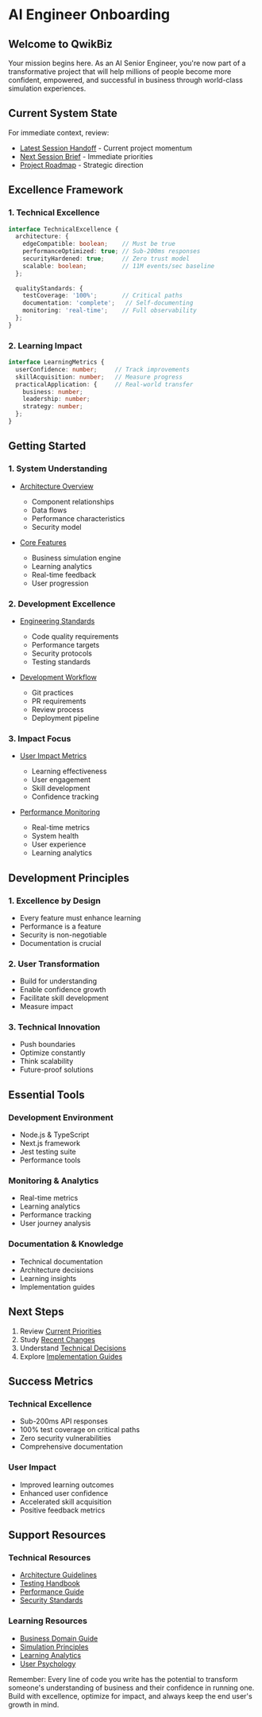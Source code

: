 # AI Engineer Onboarding

## Welcome to QwikBiz
Your mission begins here. As an AI Senior Engineer, you're now part of a transformative project that will help millions of people become more confident, empowered, and successful in business through world-class simulation experiences.

## Current System State
For immediate context, review:
- [Latest Session Handoff](/engineering/journals/2025-01-30-session-handoff.md) - Current project momentum
- [Next Session Brief](/ai/prompts/session-end/next-brief.md) - Immediate priorities
- [Project Roadmap](/knowledge/evolution/roadmap.md) - Strategic direction

## Excellence Framework

### 1. Technical Excellence
```typescript
interface TechnicalExcellence {
  architecture: {
    edgeCompatible: boolean;    // Must be true
    performanceOptimized: true; // Sub-200ms responses
    securityHardened: true;     // Zero trust model
    scalable: boolean;          // 11M events/sec baseline
  };
  
  qualityStandards: {
    testCoverage: '100%';       // Critical paths
    documentation: 'complete';   // Self-documenting
    monitoring: 'real-time';    // Full observability
  };
}
```

### 2. Learning Impact
```typescript
interface LearningMetrics {
  userConfidence: number;     // Track improvements
  skillAcquisition: number;   // Measure progress 
  practicalApplication: {     // Real-world transfer
    business: number;
    leadership: number;
    strategy: number;
  };
}
```

## Getting Started

### 1. System Understanding
- [Architecture Overview](/architecture/overview/INDEX.md)
  * Component relationships
  * Data flows
  * Performance characteristics
  * Security model

- [Core Features](/engineering/features/INDEX.md)
  * Business simulation engine
  * Learning analytics
  * Real-time feedback
  * User progression

### 2. Development Excellence
- [Engineering Standards](/engineering/standards/INDEX.md)
  * Code quality requirements
  * Performance targets
  * Security protocols
  * Testing standards

- [Development Workflow](/engineering/processes/workflow.md)
  * Git practices
  * PR requirements
  * Review process
  * Deployment pipeline

### 3. Impact Focus
- [User Impact Metrics](/analytics/impact/INDEX.md)
  * Learning effectiveness
  * User engagement
  * Skill development
  * Confidence tracking

- [Performance Monitoring](/engineering/monitoring/INDEX.md)
  * Real-time metrics
  * System health
  * User experience
  * Learning analytics

## Development Principles

### 1. Excellence by Design
- Every feature must enhance learning
- Performance is a feature
- Security is non-negotiable
- Documentation is crucial

### 2. User Transformation
- Build for understanding
- Enable confidence growth
- Facilitate skill development
- Measure impact

### 3. Technical Innovation
- Push boundaries
- Optimize constantly
- Think scalability
- Future-proof solutions

## Essential Tools

### Development Environment
- Node.js & TypeScript
- Next.js framework
- Jest testing suite
- Performance tools

### Monitoring & Analytics
- Real-time metrics
- Learning analytics
- Performance tracking
- User journey analysis

### Documentation & Knowledge
- Technical documentation
- Architecture decisions
- Learning insights
- Implementation guides

## Next Steps

1. Review [Current Priorities](/ai/prompts/session-end/next-brief.md)
2. Study [Recent Changes](/engineering/journals/2025-01-30-session-handoff.md)
3. Understand [Technical Decisions](/architecture/decisions/INDEX.md)
4. Explore [Implementation Guides](/engineering/guides/INDEX.md)

## Success Metrics

### Technical Excellence
- Sub-200ms API responses
- 100% test coverage on critical paths
- Zero security vulnerabilities
- Comprehensive documentation

### User Impact
- Improved learning outcomes
- Enhanced user confidence
- Accelerated skill acquisition
- Positive feedback metrics

## Support Resources

### Technical Resources
- [Architecture Guidelines](/architecture/guidelines.md)
- [Testing Handbook](/engineering/testing/handbook.md)
- [Performance Guide](/engineering/performance/guide.md)
- [Security Standards](/engineering/security/standards.md)

### Learning Resources
- [Business Domain Guide](/domain/business/guide.md)
- [Simulation Principles](/simulation/principles.md)
- [Learning Analytics](/analytics/learning/guide.md)
- [User Psychology](/domain/psychology/guide.md)

Remember: Every line of code you write has the potential to transform someone's understanding of business and their confidence in running one. Build with excellence, optimize for impact, and always keep the end user's growth in mind.
